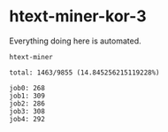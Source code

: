 # htext-miner-kor-3

Everything doing here is automated.

```
htext-miner

total: 1463/9855 (14.845256215119228%)

job0: 268
job1: 309
job2: 286
job3: 308
job4: 292
```